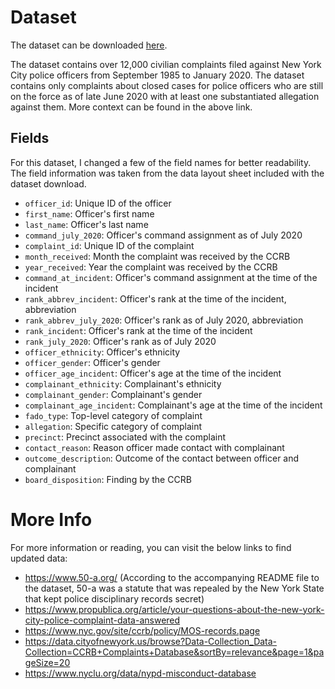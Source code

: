 # Dataset
The dataset can be downloaded [here](https://projects.propublica.org/datastore/#civilian-complaints-against-new-york-city-police-officers). 

The dataset contains over 12,000 civilian complaints filed against New York City police officers from September 1985 to January 2020. The dataset contains only
complaints about closed cases for police officers who are still on the force as of late June 2020 with at least one substantiated allegation against them. More context can be found in the above link.



## Fields
For this dataset, I changed a few of the field names for better readability. The field information was taken from the data layout sheet included with the dataset download.

- `officer_id`: Unique ID of the officer
- `first_name`: Officer's first name
- `last_name`: Officer's last name
- `command_july_2020`: Officer's command assignment as of July 2020
- `complaint_id`: Unique ID of the complaint
- `month_received`: Month the complaint was received by the CCRB
- `year_received`: Year the complaint was received by the CCRB
- `command_at_incident`: Officer's command assignment at the time of the incident
- `rank_abbrev_incident`: Officer's rank at the time of the incident, abbreviation
- `rank_abbrev_july_2020`: Officer's rank as of July 2020, abbreviation
- `rank_incident`: Officer's rank at the time of the incident
- `rank_july_2020`: Officer's rank as of July 2020
- `officer_ethnicity`: Officer's ethnicity
- `officer_gender`: Officer's gender
- `officer_age_incident`: Officer's age at the time of the incident
- `complainant_ethnicity`: Complainant's ethnicity
- `complainant_gender`: Complainant's gender
- `complainant_age_incident`: Complainant's age at the time of the incident
- `fado_type`: Top-level category of complaint
- `allegation`: Specific category of complaint
- `precinct`: Precinct associated with the complaint
- `contact_reason`: Reason officer made contact with complainant
- `outcome_description`: Outcome of the contact between officer and complainant
- `board_disposition`: Finding by the CCRB

# More Info
For more information or reading, you can visit the below links to find updated data:
- https://www.50-a.org/ (According to the accompanying README file to the dataset, 50-a was a statute that was repealed by the New York State that kept police disciplinary records secret)
- https://www.propublica.org/article/your-questions-about-the-new-york-city-police-complaint-data-answered
- https://www.nyc.gov/site/ccrb/policy/MOS-records.page
- https://data.cityofnewyork.us/browse?Data-Collection_Data-Collection=CCRB+Complaints+Database&sortBy=relevance&page=1&pageSize=20
- https://www.nyclu.org/data/nypd-misconduct-database
